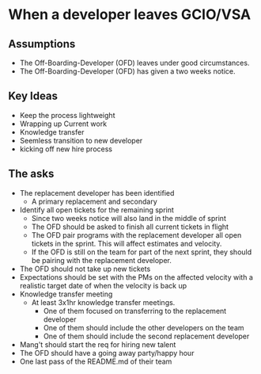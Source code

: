 # When a developer leaves GCIO/VSA

## Assumptions

- The Off-Boarding-Developer (OFD) leaves under good circumstances.
- The Off-Boarding-Developer (OFD) has given a two weeks notice.

## Key Ideas

- Keep the process lightweight
- Wrapping up Current work
- Knowledge transfer
- Seemless transition to new developer
- kicking off new hire process

## The asks

- The replacement developer has been identified
  - A primary replacement and secondary
- Identify all open tickets for the remaining sprint
  - Since two weeks notice will also land in the middle of sprint
  - The OFD should be asked to finish all current tickets in flight
  - The OFD pair programs with the replacement developer all open tickets
  in the sprint. This will affect estimates and velocity.
  - If the OFD is still on the team for part of the next sprint, they should be pairing with the replacement developer.
- The OFD should not take up new tickets
- Expectations should be set with the PMs on the affected velocity with a realistic target date of when the velocity is back up
- Knowledge transfer meeting
  - At least 3x1hr knowledge transfer meetings.
    - One of them focused on transferring to the replacement developer
    - One of them should include the other developers on the team
    - One of them should include the second replacement developer
- Mang't should start the req for hiring new talent
- The OFD should have a going away party/happy hour
- One last pass of the README.md of their team

